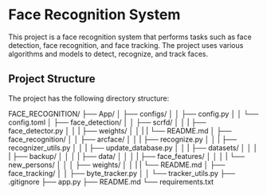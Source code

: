 # Face Recognition System

This project is a face recognition system that performs tasks such as face detection, face recognition, and face tracking. The project uses various algorithms and models to detect, recognize, and track faces.

## Project Structure

The project has the following directory structure:

FACE_RECOGNITION/
├── App/
│ ├── configs/
│ │ ├── config.py
│ │ └── config.toml
│ ├── face_detection/
│ │ ├── scrfd/
│ │ | ├── face_detector.py
│ │ | ├── weights/
│ │ | | └── README.md
│ ├── face_recognition/
│ │ ├── arcface/
│ │ | ├── recognize.py
│ │ | ├── recognizer_utils.py
│ │ | ├── update_database.py
│ │ | ├── datasets/
│ │ │ | ├── backup/
│ │ │ | ├── data/
│ │ │ | ├── face_features/
│ │ │ | └── new_persons/
│ │ │ ├── weights/
│ │ | | └── README.md
│ ├── face_tracking/
│ │ ├── byte_tracker.py
│ │ └── tracker_utils.py
├── .gitignore
├── app.py
├── README.md
└── requirements.txt



